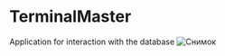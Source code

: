 # TerminalMaster
Application for interaction with the database
![Снимок](https://user-images.githubusercontent.com/28854666/180689488-f99fa72c-aba3-4c29-b3cd-96dd65e2f3d2.PNG)
